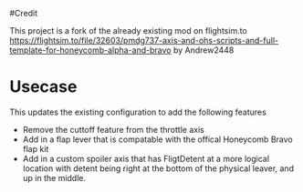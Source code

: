 #Credit

This project is a fork of the already existing mod on flightsim.to https://flightsim.to/file/32603/pmdg737-axis-and-ohs-scripts-and-full-template-for-honeycomb-alpha-and-bravo by Andrew2448

# Usecase

This updates the existing configuration to add the following features

- Remove the cuttoff feature from the throttle axis
- Add in a flap lever that is compatable with the offical Honeycomb Bravo flap kit
- Add in a custom spoiler axis that has FligtDetent at a more logical location with detent being right at the bottom of the physical leaver, and up in the middle.
